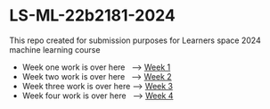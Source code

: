 # LS-ML-22b2181-2024
This repo created for submission purposes for Learners space 2024 machine learning course
- Week one work is over here &nbsp;  --> <a href = 'https://github.com/Galacterzz/LS-ML-22b2181-2024-/tree/main/Week%201'> Week 1 </a>
- Week two work is over here &nbsp; --> <a href = 'https://github.com/Galacterzz/LS-ML-22b2181-2024-/tree/main/Week%202'> Week 2 </a>
- Week three work is over here --> <a href = 'https://github.com/Galacterzz/LS-ML-22b2181-2024-/tree/main/Week%203'> Week 3 </a>
- Week four work is over here &nbsp; --> <a href = 'https://github.com/Galacterzz/LS-ML-22b2181-2024-/tree/main/Week%204'> Week 4 </a>

